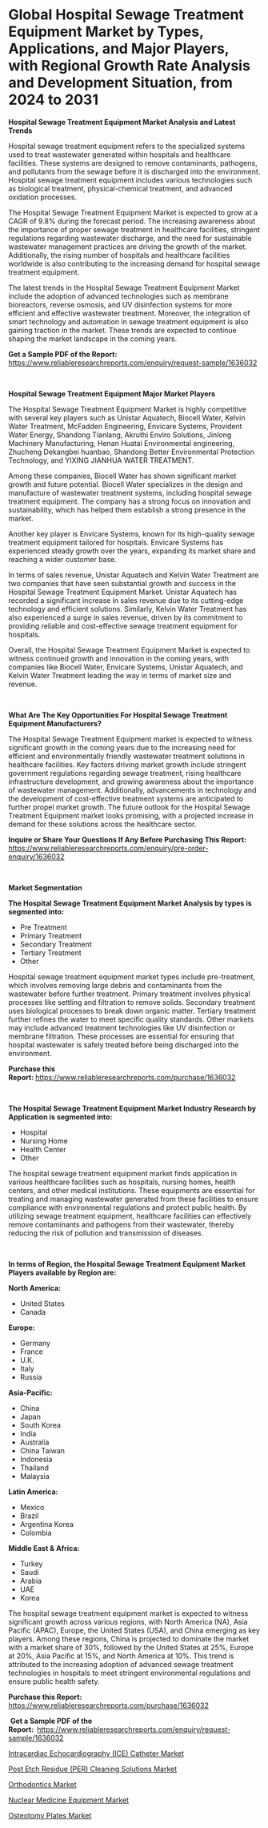 <p><h1>Global Hospital Sewage Treatment Equipment Market by Types, Applications, and Major Players, with Regional Growth Rate Analysis and Development Situation, from 2024 to 2031</h1></p><p><strong>Hospital Sewage Treatment Equipment Market Analysis and Latest Trends</strong></p>
<p><p>Hospital sewage treatment equipment refers to the specialized systems used to treat wastewater generated within hospitals and healthcare facilities. These systems are designed to remove contaminants, pathogens, and pollutants from the sewage before it is discharged into the environment. Hospital sewage treatment equipment includes various technologies such as biological treatment, physical-chemical treatment, and advanced oxidation processes.</p><p>The Hospital Sewage Treatment Equipment Market is expected to grow at a CAGR of 9.8% during the forecast period. The increasing awareness about the importance of proper sewage treatment in healthcare facilities, stringent regulations regarding wastewater discharge, and the need for sustainable wastewater management practices are driving the growth of the market. Additionally, the rising number of hospitals and healthcare facilities worldwide is also contributing to the increasing demand for hospital sewage treatment equipment.</p><p>The latest trends in the Hospital Sewage Treatment Equipment Market include the adoption of advanced technologies such as membrane bioreactors, reverse osmosis, and UV disinfection systems for more efficient and effective wastewater treatment. Moreover, the integration of smart technology and automation in sewage treatment equipment is also gaining traction in the market. These trends are expected to continue shaping the market landscape in the coming years.</p></p>
<p><strong>Get a Sample PDF of the Report:&nbsp;</strong> <a href="https://www.reliableresearchreports.com/enquiry/request-sample/1636032">https://www.reliableresearchreports.com/enquiry/request-sample/1636032</a></p>
<p>&nbsp;</p>
<p><strong>Hospital Sewage Treatment Equipment Major Market Players</strong></p>
<p><p>The Hospital Sewage Treatment Equipment Market is highly competitive with several key players such as Unistar Aquatech, Biocell Water, Kelvin Water Treatment, McFadden Engineering, Envicare Systems, Provident Water Energy, Shandong Tianlang, Akruthi Enviro Solutions, Jinlong Machinery Manufacturing, Henan Huatai Environmental engineering, Zhucheng Dekangbei huanbao, Shandong Better Environmental Protection Technology, and YIXING JIANHUA WATER TREATMENT.</p><p>Among these companies, Biocell Water has shown significant market growth and future potential. Biocell Water specializes in the design and manufacture of wastewater treatment systems, including hospital sewage treatment equipment. The company has a strong focus on innovation and sustainability, which has helped them establish a strong presence in the market.</p><p>Another key player is Envicare Systems, known for its high-quality sewage treatment equipment tailored for hospitals. Envicare Systems has experienced steady growth over the years, expanding its market share and reaching a wider customer base.</p><p>In terms of sales revenue, Unistar Aquatech and Kelvin Water Treatment are two companies that have seen substantial growth and success in the Hospital Sewage Treatment Equipment Market. Unistar Aquatech has recorded a significant increase in sales revenue due to its cutting-edge technology and efficient solutions. Similarly, Kelvin Water Treatment has also experienced a surge in sales revenue, driven by its commitment to providing reliable and cost-effective sewage treatment equipment for hospitals.</p><p>Overall, the Hospital Sewage Treatment Equipment Market is expected to witness continued growth and innovation in the coming years, with companies like Biocell Water, Envicare Systems, Unistar Aquatech, and Kelvin Water Treatment leading the way in terms of market size and revenue.</p></p>
<p>&nbsp;</p>
<p><strong>What Are The Key Opportunities For Hospital Sewage Treatment Equipment Manufacturers?</strong></p>
<p><p>The Hospital Sewage Treatment Equipment market is expected to witness significant growth in the coming years due to the increasing need for efficient and environmentally friendly wastewater treatment solutions in healthcare facilities. Key factors driving market growth include stringent government regulations regarding sewage treatment, rising healthcare infrastructure development, and growing awareness about the importance of wastewater management. Additionally, advancements in technology and the development of cost-effective treatment systems are anticipated to further propel market growth. The future outlook for the Hospital Sewage Treatment Equipment market looks promising, with a projected increase in demand for these solutions across the healthcare sector.</p></p>
<p><strong>Inquire or Share Your Questions If Any Before Purchasing This Report:</strong> <a href="https://www.reliableresearchreports.com/enquiry/pre-order-enquiry/1636032">https://www.reliableresearchreports.com/enquiry/pre-order-enquiry/1636032</a></p>
<p>&nbsp;</p>
<p><strong>Market Segmentation</strong></p>
<p><strong>The Hospital Sewage Treatment Equipment Market Analysis by types is segmented into:</strong></p>
<p><ul><li>Pre Treatment</li><li>Primary Treatment</li><li>Secondary Treatment</li><li>Tertiary Treatment</li><li>Other</li></ul></p>
<p><p>Hospital sewage treatment equipment market types include pre-treatment, which involves removing large debris and contaminants from the wastewater before further treatment. Primary treatment involves physical processes like settling and filtration to remove solids. Secondary treatment uses biological processes to break down organic matter. Tertiary treatment further refines the water to meet specific quality standards. Other markets may include advanced treatment technologies like UV disinfection or membrane filtration. These processes are essential for ensuring that hospital wastewater is safely treated before being discharged into the environment.</p></p>
<p><strong>Purchase this Report:&nbsp;</strong><a href="https://www.reliableresearchreports.com/purchase/1636032">https://www.reliableresearchreports.com/purchase/1636032</a></p>
<p>&nbsp;</p>
<p><strong>The Hospital Sewage Treatment Equipment Market Industry Research by Application is segmented into:</strong></p>
<p><ul><li>Hospital</li><li>Nursing Home</li><li>Health Center</li><li>Other</li></ul></p>
<p><p>The hospital sewage treatment equipment market finds application in various healthcare facilities such as hospitals, nursing homes, health centers, and other medical institutions. These equipments are essential for treating and managing wastewater generated from these facilities to ensure compliance with environmental regulations and protect public health. By utilizing sewage treatment equipment, healthcare facilities can effectively remove contaminants and pathogens from their wastewater, thereby reducing the risk of pollution and transmission of diseases.</p></p>
<p>&nbsp;</p>
<p><strong>In terms of Region, the Hospital Sewage Treatment Equipment Market Players available by Region are:</strong></p>
<p>
    <p> <strong> North America: </strong>
        <ul>
            <li>United States</li>
            <li>Canada</li>
        </ul>
        </p> 
    <p> <strong> Europe: </strong>
        <ul>
            <li>Germany</li>
            <li>France</li>
            <li>U.K.</li>
            <li>Italy</li>
            <li>Russia</li>
        </ul>
        </p> 
    <p> <strong> Asia-Pacific: </strong>
        <ul>
            <li>China</li>
            <li>Japan</li>
            <li>South Korea</li>
            <li>India</li>
            <li>Australia</li>
            <li>China Taiwan</li>
            <li>Indonesia</li>
            <li>Thailand</li>
            <li>Malaysia</li>
        </ul>
        </p> 
    <p> <strong> Latin America: </strong>
        <ul>
            <li>Mexico</li>
            <li>Brazil</li>
            <li>Argentina Korea</li>
            <li>Colombia</li>
        </ul>
        </p> 
    <p> <strong> Middle East & Africa: </strong>
        <ul>
            <li>Turkey</li>
            <li>Saudi</li>
            <li>Arabia</li>
            <li>UAE</li>
            <li>Korea</li>
        </ul>
    </p>
    </p>
<p><p>The hospital sewage treatment equipment market is expected to witness significant growth across various regions, with North America (NA), Asia Pacific (APAC), Europe, the United States (USA), and China emerging as key players. Among these regions, China is projected to dominate the market with a market share of 30%, followed by the United States at 25%, Europe at 20%, Asia Pacific at 15%, and North America at 10%. This trend is attributed to the increasing adoption of advanced sewage treatment technologies in hospitals to meet stringent environmental regulations and ensure public health safety.</p></p>
<p><strong>Purchase this Report: </strong><a href="https://www.reliableresearchreports.com/purchase/1636032">https://www.reliableresearchreports.com/purchase/1636032</a></p>
<p>&nbsp;<strong>Get a Sample PDF of the Report:&nbsp;&nbsp;</strong><a href="https://www.reliableresearchreports.com/enquiry/request-sample/1636032">https://www.reliableresearchreports.com/enquiry/request-sample/1636032</a></p>
<p><strong></strong></p>
<p><p><a href="https://github.com/lylyparadise/Market-Research-Report-List-1/blob/main/intracardiac-echocardiography-ice-catheter-market.md">Intracardiac Echocardiography (ICE) Catheter Market</a></p><p><a href="https://github.com/amae102299/Market-Research-Report-List-3/blob/main/post-etch-residue-per-cleaning-solutions-market.md">Post Etch Residue (PER) Cleaning Solutions Market</a></p><p><a href="https://medium.com/@v4171497/orthodontics-market-insight-market-trends-growth-forecasted-from-2024-to-2031-69a752bbfd94">Orthodontics Market</a></p><p><a href="https://medium.com/@v4171497/nuclear-medicine-equipment-market-size-and-market-trends-complete-industry-overview-2024-to-2031-67356d5abf4d">Nuclear Medicine Equipment Market</a></p><p><a href="https://medium.com/@v4171497/osteotomy-plates-market-share-evolution-and-market-growth-trends-2024-2031-484c333dab10">Osteotomy Plates Market</a></p></p>